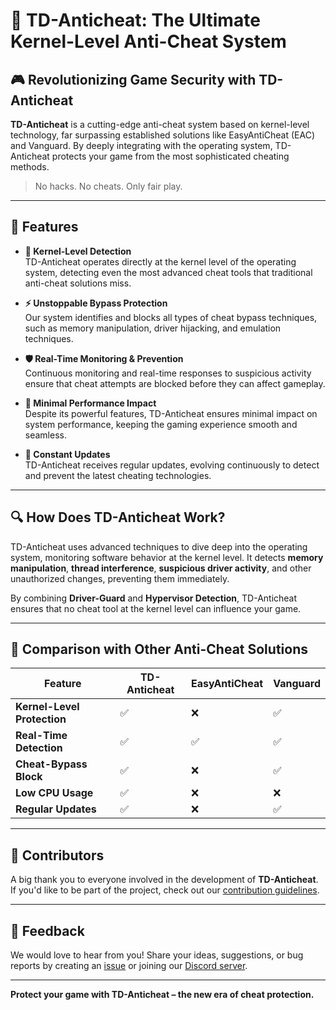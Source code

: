 
# 🚨 TD-Anticheat: The Ultimate Kernel-Level Anti-Cheat System

## 🎮 Revolutionizing Game Security with TD-Anticheat

**TD-Anticheat** is a cutting-edge anti-cheat system based on kernel-level technology, far surpassing established solutions like EasyAntiCheat (EAC) and Vanguard. By deeply integrating with the operating system, TD-Anticheat protects your game from the most sophisticated cheating methods.

> No hacks. No cheats. Only fair play.

---

## 🌟 Features

- **🔐 Kernel-Level Detection**  
  TD-Anticheat operates directly at the kernel level of the operating system, detecting even the most advanced cheat tools that traditional anti-cheat solutions miss.

- **⚡️ Unstoppable Bypass Protection**  
  Our system identifies and blocks all types of cheat bypass techniques, such as memory manipulation, driver hijacking, and emulation techniques.

- **🛡️ Real-Time Monitoring & Prevention**  
  Continuous monitoring and real-time responses to suspicious activity ensure that cheat attempts are blocked before they can affect gameplay.

- **🎯 Minimal Performance Impact**  
  Despite its powerful features, TD-Anticheat ensures minimal impact on system performance, keeping the gaming experience smooth and seamless.

- **🔄 Constant Updates**  
  TD-Anticheat receives regular updates, evolving continuously to detect and prevent the latest cheating technologies.

---

## 🔍 How Does TD-Anticheat Work?

TD-Anticheat uses advanced techniques to dive deep into the operating system, monitoring software behavior at the kernel level. It detects **memory manipulation**, **thread interference**, **suspicious driver activity**, and other unauthorized changes, preventing them immediately.

By combining **Driver-Guard** and **Hypervisor Detection**, TD-Anticheat ensures that no cheat tool at the kernel level can influence your game.

---

## 🏅 Comparison with Other Anti-Cheat Solutions

| Feature               | **TD-Anticheat** | EasyAntiCheat | Vanguard |
|-----------------------|------------------|---------------|----------|
| **Kernel-Level Protection** | ✅            | ❌            | ✅       |
| **Real-Time Detection**| ✅               | ✅            | ✅       |
| **Cheat-Bypass Block** | ✅               | ❌            | ✅       |
| **Low CPU Usage**      | ✅               | ❌            | ❌       |
| **Regular Updates**    | ✅               | ❌            | ✅       |

---

## 👥 Contributors

A big thank you to everyone involved in the development of **TD-Anticheat**. If you'd like to be part of the project, check out our [contribution guidelines]([https://github.com/your-repository/CONTRIBUTING.md](https://discord.gg/tqm9fVfAcF)).

---

## 💬 Feedback

We would love to hear from you! Share your ideas, suggestions, or bug reports by creating an [issue](https://github.com/timdev-ger/anticheat/issues) or joining our [Discord server](https://discord.gg/tqm9fVfAcF).

---

**Protect your game with TD-Anticheat – the new era of cheat protection.**
